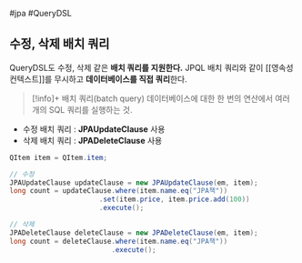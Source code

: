 #jpa #QueryDSL

## 수정, 삭제 배치 쿼리
QueryDSL도 수정, 삭제 같은  **배치 쿼리를 지원한다.** JPQL 배치 쿼리와 같이 [[영속성 컨텍스트]]를 무시하고 **데이터베이스를 직접 쿼리**한다.

> [!info]+ 배치 쿼리(batch query)
> 데이터베이스에 대한 한 번의 연산에서 여러 개의 SQL 쿼리를 실행하는 것.

+ 수정 배치 쿼리 : **JPAUpdateClause** 사용
+ 삭제 배치 쿼리 : **JPADeleteClause** 사용
```java
QItem item = QItem.item;

// 수정
JPAUpdateClause updateClause = new JPAUpdateClause(em, item);
long count = updateClause.where(item.name.eq("JPA책"))
                      .set(item.price, item.price.add(100))
                      .execute();

// 삭제
JPADeleteClause deleteClause = new JPADeleteClause(em, item);
long count = deleteClause.where(item.name.eq("JPA책"))
                         .execute();
```